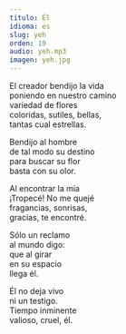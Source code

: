 ```yaml
---
titulo: Él
idioma: es
slug: yeh
orden: 19
audio: yeh.mp3
imagen: yeh.jpg
---
```


El creador bendijo la vida<br>
poniendo en nuestro camino<br>
variedad de flores<br>
coloridas, sutiles, bellas,<br>
tantas cual estrellas.<br>

Bendijo al hombre<br>
de tal modo su destino<br>
para buscar su flor<br>
basta con su olor.<br>

Al encontrar la mía<br>
¡Tropecé! No me quejé<br>
fragancias, sonrisas,<br>
gracias, te encontré.<br>

Sólo un reclamo<br>
al mundo digo:<br>
que al girar<br>
en su espacio<br>
llega él.<br>

Él no deja vivo<br>
ni un testigo.<br>
Tiempo inminente<br>
valioso, cruel, él.<br>
